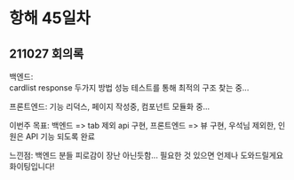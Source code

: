 # 항해 45일차

## 211027 회의록

백엔드:  
cardlist response 두가지 방법 성능 테스트를 통해 최적의 구조 찾는 중...

프론트엔드: 기능 리덕스, 페이지 작성중, 컴포넌트 모듈화 중...

이번주 목표: 백엔드 => tab 제외 api 구현, 프론트엔드 => 뷰 구현, 우석님 제외한, 인원은 API 기능 되도록 완료

느낀점: 백엔드 분들 피로감이 장난 아닌듯함... 필요한 것 있으면 언제나 도와드릴게요 화이팅입니다!
